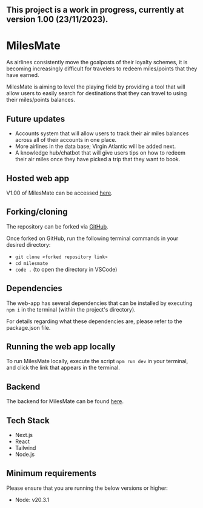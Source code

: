 ## This project is a work in progress, currently at version 1.00 (23/11/2023).

# MilesMate

As airlines consistently move the goalposts of their loyalty schemes, it is becoming increasingly difficult for travelers to redeem miles/points that they have earned.

MilesMate is aiming to level the playing field by providing a tool that will allow users to easily search for destinations that they can travel to using their miles/points balances.

## Future updates

- Accounts system that will allow users to track their air miles balances across all of their accounts in one place.
- More airlines in the data base; Virgin Atlantic will be added next.
- A knowledge hub/chatbot that will give users tips on how to redeem their air miles once they have picked a trip that they want to book.

## Hosted web app

V1.00 of MilesMate can be accessed [here](https://milesmate.vercel.app/).

## Forking/cloning

The repository can be forked via [GitHub](https://github.com/msmi1433/milesmate).

Once forked on GitHub, run the following terminal commands in your desired directory:

- `git clone <forked repository link>`
- `cd milesmate`
- `code .` (to open the directory in VSCode)

## Dependencies

The web-app has several dependencies that can be installed by executing `npm i` in the terminal (within the project's directory).

For details regarding what these dependencies are, please refer to the package.json file.

## Running the web app locally

To run MilesMate locally, execute the script `npm run dev` in your terminal, and click the link that appears in the terminal.

## Backend

The backend for MilesMate can be found [here](https://github.com/msmi1433/airmiles-api).

## Tech Stack

- Next.js
- React
- Tailwind
- Node.js

## Minimum requirements

Please ensure that you are running the below versions or higher:

- Node: v20.3.1
